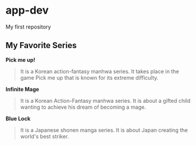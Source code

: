 # app-dev
My first repository

## My Favorite Series
**Pick me up!**
> It is a Korean action-fantasy manhwa series.
> It takes place in the game Pick me up that is known for its extreme difficulty.
 
**Infinite Mage**
> It is a Korean Action-Fantasy manhwa series.
> It is about a gifted child wanting to achieve his dream of becoming a mage.

**Blue Lock**
>It is a Japanese shonen manga series.
>It is about Japan creating the world's best striker.
